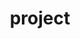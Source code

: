 # project

<html>
<head>

<title>Ride Share</title>

<style>



body {
  display: flex;
  justify-content: center;
}

.vldform {
    box-sizing: border-box;
    width: 375px;input[type=text], input[type=password] {
  width: 100%;
  padding: 15px;
  margin: 5px 0 22px 0;
  display: inline-block;
  border: none;
  background: #f1f1f1;
}

input[type=text]:focus, input[type=password]:focus {
  background-color: #ddd;
  outline: none;
}

</style>

</head>
</html>
